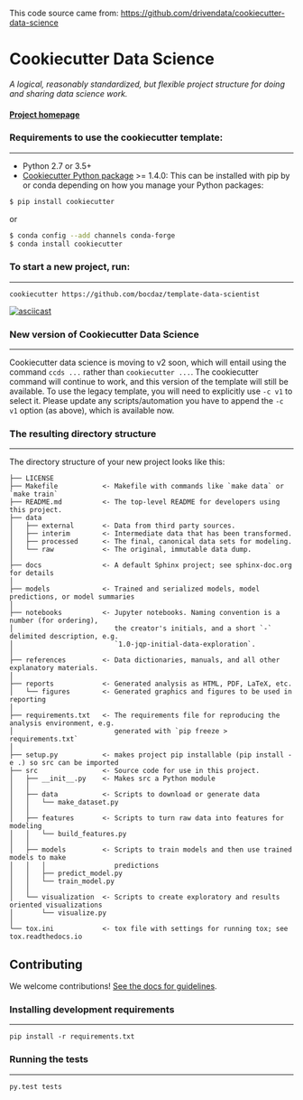 This code source came from: https://github.com/drivendata/cookiecutter-data-science
# Cookiecutter Data Science

_A logical, reasonably standardized, but flexible project structure for doing and sharing data science work._


#### [Project homepage](http://drivendata.github.io/cookiecutter-data-science/)


### Requirements to use the cookiecutter template:
-----------
 - Python 2.7 or 3.5+
 - [Cookiecutter Python package](http://cookiecutter.readthedocs.org/en/latest/installation.html) >= 1.4.0: This can be installed with pip by or conda depending on how you manage your Python packages:

``` bash
$ pip install cookiecutter
```

or

``` bash
$ conda config --add channels conda-forge
$ conda install cookiecutter
```


### To start a new project, run:
------------

    cookiecutter https://github.com/bocdaz/template-data-scientist


[![asciicast](https://asciinema.org/a/244658.svg)](https://asciinema.org/a/244658)

### New version of Cookiecutter Data Science
------------
Cookiecutter data science is moving to v2 soon, which will entail using
the command `ccds ...` rather than `cookiecutter ...`. The cookiecutter command
will continue to work, and this version of the template will still be available.
To use the legacy template, you will need to explicitly use `-c v1` to select it.
Please update any scripts/automation you have to append the `-c v1` option (as above),
which is available now.


### The resulting directory structure
------------

The directory structure of your new project looks like this: 

```
├── LICENSE
├── Makefile           <- Makefile with commands like `make data` or `make train`
├── README.md          <- The top-level README for developers using this project.
├── data
│   ├── external       <- Data from third party sources.
│   ├── interim        <- Intermediate data that has been transformed.
│   ├── processed      <- The final, canonical data sets for modeling.
│   └── raw            <- The original, immutable data dump.
│
├── docs               <- A default Sphinx project; see sphinx-doc.org for details
│
├── models             <- Trained and serialized models, model predictions, or model summaries
│
├── notebooks          <- Jupyter notebooks. Naming convention is a number (for ordering),
│                         the creator's initials, and a short `-` delimited description, e.g.
│                         `1.0-jqp-initial-data-exploration`.
│
├── references         <- Data dictionaries, manuals, and all other explanatory materials.
│
├── reports            <- Generated analysis as HTML, PDF, LaTeX, etc.
│   └── figures        <- Generated graphics and figures to be used in reporting
│
├── requirements.txt   <- The requirements file for reproducing the analysis environment, e.g.
│                         generated with `pip freeze > requirements.txt`
│
├── setup.py           <- makes project pip installable (pip install -e .) so src can be imported
├── src                <- Source code for use in this project.
│   ├── __init__.py    <- Makes src a Python module
│   │
│   ├── data           <- Scripts to download or generate data
│   │   └── make_dataset.py
│   │
│   ├── features       <- Scripts to turn raw data into features for modeling
│   │   └── build_features.py
│   │
│   ├── models         <- Scripts to train models and then use trained models to make
│   │   │                 predictions
│   │   ├── predict_model.py
│   │   └── train_model.py
│   │
│   └── visualization  <- Scripts to create exploratory and results oriented visualizations
│       └── visualize.py
│
└── tox.ini            <- tox file with settings for running tox; see tox.readthedocs.io
```

## Contributing

We welcome contributions! [See the docs for guidelines](https://drivendata.github.io/cookiecutter-data-science/#contributing).

### Installing development requirements
------------

    pip install -r requirements.txt

### Running the tests
------------

    py.test tests
